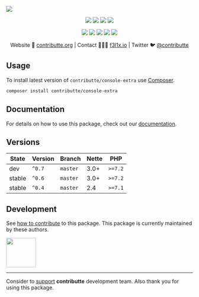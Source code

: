 ![](https://heatbadger.now.sh/github/readme/contributte/console-extra/)

<p align=center>
  <a href="https://github.com/contributte/console-extra/actions"><img src="https://badgen.net/github/checks/contributte/console-extra/master?cache=300"></a>
  <a href="https://coveralls.io/r/contributte/console-extra"><img src="https://badgen.net/coveralls/c/github/contributte/console-extra?cache=300"></a>
  <a href="https://packagist.org/packages/contributte/console-extra"><img src="https://badgen.net/packagist/dm/contributte/console-extra"></a>
  <a href="https://packagist.org/packages/contributte/console-extra"><img src="https://badgen.net/packagist/v/contributte/console-extra"></a>
</p>
<p align=center>
  <a href="https://packagist.org/packages/contributte/console-extra"><img src="https://badgen.net/packagist/php/contributte/console-extra"></a>
  <a href="https://github.com/contributte/console-extra"><img src="https://badgen.net/github/license/contributte/console-extra"></a>
  <a href="https://bit.ly/ctteg"><img src="https://badgen.net/badge/support/gitter/cyan"></a>
  <a href="https://bit.ly/cttfo"><img src="https://badgen.net/badge/support/forum/yellow"></a>
  <a href="https://contributte.org/partners.html"><img src="https://badgen.net/badge/sponsor/donations/F96854"></a>
</p>

<p align=center>
Website 🚀 <a href="https://contributte.org">contributte.org</a> | Contact 👨🏻‍💻 <a href="https://f3l1x.io">f3l1x.io</a> | Twitter 🐦 <a href="https://twitter.com/contributte">@contributte</a>
</p>

## Usage

To install latest version of `contributte/console-extra` use [Composer](https://getcomposer.org).

```bash
composer install contributte/console-extra
```

## Documentation

For details on how to use this package, check out our [documentation](.docs).

## Versions

| State       | Version | Branch   | Nette | PHP     |
|-------------|---------|----------|-------|---------|
| dev         | `^0.7`  | `master` | 3.0+  | `>=7.2` |
| stable      | `^0.6`  | `master` | 3.0+  | `>=7.2` |
| stable      | `^0.4`  | `master` | 2.4   | `>=7.1` |


## Development

See [how to contribute](https://contributte.org) to this package. This package is currently maintained by these authors.

<a href="https://github.com/f3l1x">
    <img width="80" height="80" src="https://avatars2.githubusercontent.com/u/538058?v=3&s=80">
</a>

-----

Consider to [support](https://contributte.org/partners) **contributte** development team.
Also thank you for using this package.
